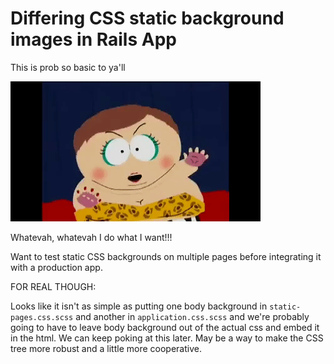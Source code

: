 # Differing CSS static background images in Rails App

This is prob so basic to ya'll

![Cartman is sassy](https://raw.githubusercontent.com/EliCash82/bg-demo/master/app/assets/images/b-cartman.gif)

Whatevah, whatevah I do what I want!!!

Want to test static CSS backgrounds on multiple pages before integrating it with a production app.


FOR REAL THOUGH:

Looks like it isn't as simple as putting one body background in `static-pages.css.scss` and another in `application.css.scss` and
we're probably going to have to leave body background out of the actual css and embed it in the html.  We can keep poking at this
later.  May be a way to make the CSS tree more robust and a little more cooperative.  
